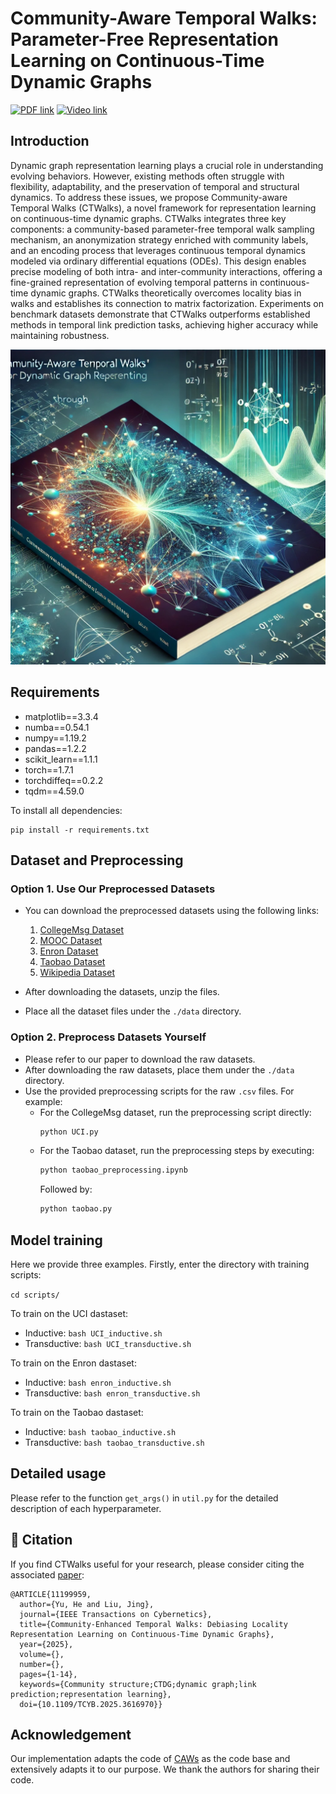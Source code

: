 # Community-Aware Temporal Walks: Parameter-Free Representation Learning on Continuous-Time Dynamic Graphs

[![PDF link](https://img.shields.io/static/v1?label=PDF&message=Preprint&color=blue&logo=pdf)](https://)
[![Video link](https://img.shields.io/static/v1?label=Video&message=YouTube&color=red&logo=youtube)](https://www.youtube.com/watch?v=)

## Introduction
Dynamic graph representation learning plays a crucial role in understanding evolving behaviors. However, existing methods often struggle with flexibility, adaptability, and the preservation of temporal and structural dynamics. To address these issues, we propose Community-aware Temporal Walks (CTWalks), a novel framework for representation learning on continuous-time dynamic graphs. CTWalks integrates three key components: a community-based parameter-free temporal walk sampling mechanism, an anonymization strategy enriched with community labels, and an encoding process that leverages continuous temporal dynamics modeled via ordinary differential equations (ODEs).  This design enables precise modeling of both intra- and inter-community interactions, offering a fine-grained representation of evolving temporal patterns in continuous-time dynamic graphs. CTWalks theoretically overcomes locality bias in walks and establishes its connection to matrix factorization. Experiments on benchmark datasets demonstrate that CTWalks outperforms established methods in temporal link prediction tasks, achieving higher accuracy while maintaining robustness.
<p align="center">
<img src="./assets/img.png" width="600">
</p>


## Requirements
- matplotlib==3.3.4
- numba==0.54.1
- numpy==1.19.2
- pandas==1.2.2
- scikit_learn==1.1.1
- torch==1.7.1
- torchdiffeq==0.2.2
- tqdm==4.59.0

To install all dependencies:
```
pip install -r requirements.txt
```

## Dataset and Preprocessing

### Option 1. Use Our Preprocessed Datasets

- You can download the preprocessed datasets using the following links:
  1. [CollegeMsg Dataset](https://snap.stanford.edu/data/CollegeMsg.html)
  2. [MOOC Dataset](http://snap.stanford.edu/jodie/mooc.csv)
  3. [Enron Dataset](http://www.cs.cmu.edu/~enron/)
  4. [Taobao Dataset](https://tianchi.aliyun.com/dataset/dataDetail?dataId=649&userId=1)
  5. [Wikipedia Dataset](http://snap.stanford.edu/jodie/wikipedia.csv)
  
- After downloading the datasets, unzip the files.
- Place all the dataset files under the `./data` directory.

### Option 2. Preprocess Datasets Yourself

- Please refer to our paper to download the raw datasets.
- After downloading the raw datasets, place them under the `./data` directory.
- Use the provided preprocessing scripts for the raw `.csv` files. For example:
  - For the CollegeMsg dataset, run the preprocessing script directly:
    ```bash
    python UCI.py
    ```
  - For the Taobao dataset, run the preprocessing steps by executing:
    ```bash
    python taobao_preprocessing.ipynb
    ```
    Followed by:
    ```bash
    python taobao.py
    ```

## Model training

Here we provide three examples. Firstly, enter the directory with training scripts:

```cd scripts/```

To train on the UCI dastaset:
- Inductive: ```bash UCI_inductive.sh```
- Transductive: ```bash UCI_transductive.sh```


To train on the Enron dastaset:
- Inductive: ```bash enron_inductive.sh```
- Transductive: ```bash enron_transductive.sh```

To train on the Taobao dastaset:
- Inductive: ```bash taobao_inductive.sh```
- Transductive: ```bash taobao_transductive.sh```

## Detailed usage

Please refer to the function ```get_args()``` in ```util.py``` for the detailed description of each hyperparameter.

## 📝 Citation

If you find CTWalks useful for your research, please consider citing the associated [paper](https://ieeexplore.ieee.org/document/11199959):

```
@ARTICLE{11199959,
  author={Yu, He and Liu, Jing},
  journal={IEEE Transactions on Cybernetics}, 
  title={Community-Enhanced Temporal Walks: Debiasing Locality Representation Learning on Continuous-Time Dynamic Graphs}, 
  year={2025},
  volume={},
  number={},
  pages={1-14},
  keywords={Community structure;CTDG;dynamic graph;link prediction;representation learning},
  doi={10.1109/TCYB.2025.3616970}}

```


## Acknowledgement
Our implementation adapts the code of [CAWs](https://github.com/snap-stanford/CAW) as the code base and extensively adapts it to our purpose. We thank the authors for sharing their code.


